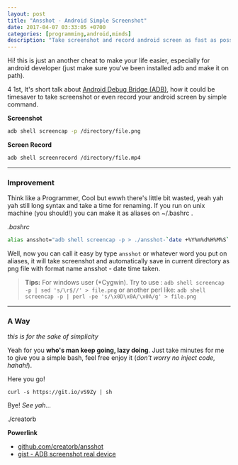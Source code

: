 ```yaml
---
layout: post
title: "Ansshot - Android Simple Screenshot"
date: 2017-04-07 03:33:05 +0700
categories: [programming,android,minds]
description: "Take screenshot and record android screen as fast as possible through adb"
---
```


Hi! this is just an another cheat to make your life easier, especially for android developer (just make sure you've been installed adb and make it on path). 

4 1st, It's short talk about [Android Debug Bridge (ADB)](https://developer.android.com/studio/command-line/adb.html), how it could be timesaver to take screenshot or even record your android screen by simple command. 

**Screenshot**
```bash
adb shell screencap -p /directory/file.png
```
**Screen Record**

```bash
adb shell screenrecord /directory/file.mp4
```
----------

### **Improvement**
 
Think like a Programmer, Cool but ewwh there's little bit wasted, yeah yah yah still long syntax and take a time for renaming. If you run on unix machine (you should!) you can make it as aliases on ~/.bashrc .

*.bashrc*
```bash
alias ansshot="adb shell screencap -p > ./ansshot-`date +%Y%m%d%H%M%S`.png"
```

Well, now you can call it easy by type `ansshot` or whatever word you put on aliases, it will take screenshot and automatically save in current directory as png file with format name ansshot - date time taken.


> **Tips:** 
> For windows user (*Cygwin).  Try to use :
> `adb shell screencap -p | sed 's/\r$//' > file.png`
> or another perl like:
> `adb shell screencap -p | perl -pe 's/\x0D\x0A/\x0A/g' > file.png`

----------

### <i class="icon-refresh"></i> **A Way**
<i class="icon-folder-open"></i> *this is for the sake of simplicity*

Yeah for you **who's man keep going, lazy doing**. Just take minutes for me to give you a simple bash, feel free enjoy it (*don't worry no inject code, hahah!*).

Here you go!

`curl -s https://git.io/vS9Zy | sh`


Bye! *See yah...*

./creatorb

**<i class="icon-hdd"></i> Powerlink**
 - [github.com/creatorb/ansshot](https://github.com/CreatorB/Ansshot)
 - [gist - ADB screenshot real device](https://gist.github.com/CreatorB/1c15fa87af047395d0392409eaeca203)
